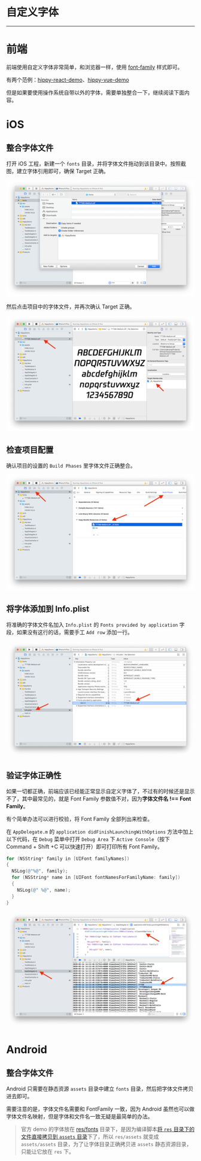 <!-- markdownlint-disable no-duplicate-header -->

# 自定义字体

---

# 前端

前端使用自定义字体非常简单，和浏览器一样，使用 [font-family](https://www.w3schools.com/cssref/pr_font_font-family.asp) 样式即可。

有两个范例：[hippy-react-demo](https://github.com/Tencent/Hippy/blob/master/examples/hippy-react-demo/src/components/Text/index.jsx#L49)、[hippy-vue-demo](https://github.com/Tencent/Hippy/blob/master/examples/hippy-vue-demo/src/components/demos/demo-p.vue#L41)

但是如果要使用操作系统自带以外的字体，需要单独整合一下，继续阅读下面内容。

# iOS

## 整合字体文件

打开 iOS 工程，新建一个 `fonts` 目录，并将字体文件拖动到该目录中。按照截图，建立字体引用即可，确保 Target 正确。

![拷贝字体](../../assets/img/copy-font.png)

然后点击项目中的字体文件，并再次确认 Target 正确。

![确认字体](../../assets/img/confirm-font.png)

## 检查项目配置

确认项目的设置的 `Build Phases` 里字体文件正确整合。

![项目设置](../../assets/img/font-project-setup.png)

## 将字体添加到 Info.plist

将准确的字体文件名加入 `Info.plist` 的 `Fonts provided by application` 字段，如果没有这行的话，需要手工 `Add row` 添加一行。

![Info.plist](../../assets/img/info-plist.png)

## 验证字体正确性

如果一切都正确，前端应该已经能正常显示自定义字体了，不过有的时候还是显示不了，其中最常见的，就是 Font Family 参数值不对，因为**字体文件名 !== Font Family**。

有个简单办法可以进行校验，将 Font Family 全部列出来检查。

在 `AppDelegate.m` 的 `application didFinishLaunchingWithOptions` 方法中加上以下代码，在 `Debug` 菜单中打开 `Debug Area` 下 `Active Console`（按下 Command + Shift +C 可以快速打开）即可打印所有 Font Family。

```objectivec
for (NSString* family in [UIFont familyNames])
{
  NSLog(@"%@", family);
  for (NSString* name in [UIFont fontNamesForFamilyName: family])
  {
    NSLog(@" %@", name);
  }
}
```

![检查字体](../../assets/img/check-font.png)

# Android

## 整合字体文件

Android 只需要在静态资源 `assets` 目录中建立 `fonts` 目录，然后把字体文件拷贝进去即可。

需要注意的是，字体文件名需要和 FontFamily 一致，因为 Android 虽然也可以做字体文件名映射，但是字体和文件名一致无疑是最简单的办法。

> 官方 demo 的字体放在 [res/fonts](https://github.com/Tencent/Hippy/tree/master/examples/android-demo/res) 目录下，是因为编译脚本[将 `res` 目录下的文件直接拷贝到 `assets` 目录](https://github.com/Tencent/Hippy/blob/master/examples/android-demo/build.gradle#L35)下了，所以 `res/assets` 就变成 `assets/assets` 目录，为了让字体目录正确拷贝进 `assets` 静态资源目录，只能让它放在 `res` 下。

